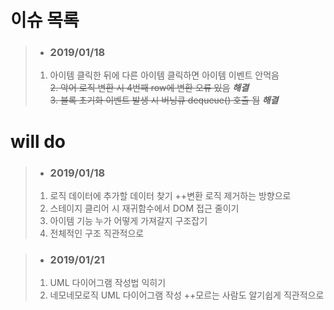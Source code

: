 
# 이슈 목록
> - ### 2019/01/18
>  1. 아이템 클릭한 뒤에 다른 아이템 클릭하면 아이템 이벤트 안먹음 <br />
>  ~~2. 악어 로직 변환 시 4번째 row에 변환 오류 있음~~ *__해결__* <br />
>  ~~3. 블록 초기화 이벤트 발생 시 버닝큐 dequeue() 호출 됨~~ *__해결__* <br />


 # will do
> - ### 2019/01/18
>  1. 로직 데이터에 추가할 데이터 찾기 ++변환 로직 제거하는 방향으로
>  2. 스테이지 클리어 시 재귀함수에서 DOM 접근 줄이기
>  3. 아이템 기능 누가 어떻게 가져갈지 구조잡기
>  4. 전체적인 구조 직관적으로
  
> - ### 2019/01/21
>  1. UML 다이어그램 작성법 익히기
>  2. 네모네모로직 UML 다이어그램 작성 ++모르는 사람도 알기쉽게 직관적으로
